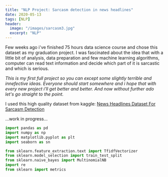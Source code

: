 ```yaml
---
title: "NLP Project: Sarcasm detection in news headlines"
date: 2020-05-13
tags: [NLP]
header:
  image: "/images/sarcasm3.jpg"
  excerpt: "NLP"
---
```


Few weeks ago i've finished 75 hours data science course and chose this dataset as my graduation project. 
I was fascinated about the idea that with a little bit of analysis, data preparation and few machine learning algorithms, computer can read text information and decide which part of it is sarcastic and which is serious. 

*This is my first full project so you can except some slightly terrible and innefective ideas. Everyone should start somewhere and i hope that with every new project i'll get better and better. And now without further ado let's go straight to the point.*

I used this high quality dataset from kaggle:
[News Headlines Dataset For Sarcasm Detection](https://www.kaggle.com/rmisra/news-headlines-dataset-for-sarcasm-detection)

...work in progress...

```python
import pandas as pd
import numpy as np
import matplotlib.pyplot as plt
import seaborn as sn

from sklearn.feature_extraction.text import TfidfVectorizer
from sklearn.model_selection import train_test_split
from sklearn.naive_bayes import MultinomialNB
import re
from sklearn import metrics

```

<img src="/images/" alt="">